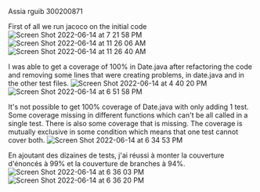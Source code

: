 Assia rguib 300200871

First of all we run jacoco on the initial code
![Screen Shot 2022-06-14 at 7 21 58 PM](https://user-images.githubusercontent.com/71524287/173705123-e6a36560-5d5c-4f9d-8ca1-861ec83c70e8.png)
![Screen Shot 2022-06-14 at 11 26 06 AM](https://user-images.githubusercontent.com/71524287/173705196-3cb51f28-58af-4b1f-ba91-993249557328.png)
![Screen Shot 2022-06-14 at 11 26 40 AM](https://user-images.githubusercontent.com/71524287/173705223-e7fcadaf-75ad-44aa-b855-2027f09e1dc2.png)

I was able to get a coverage of 100% in Date.java after refactoring the code and removing some lines that were creating problems, in date.java and in the other test files.
![Screen Shot 2022-06-14 at 4 40 20 PM](https://user-images.githubusercontent.com/71524287/173706406-6cfeaca0-515a-4587-a378-97aabca8c968.png)
![Screen Shot 2022-06-14 at 6 51 58 PM](https://user-images.githubusercontent.com/71524287/173705452-d64a43a6-b082-4b44-a4dd-10f32f87c1a7.png)

It's not possible to get 100% coverage of Date.java with only adding 1 test. Some coverage missing in different functions which can't be all called in a single test.
There is also some coverage that is missing. The coverage is mutually exclusive in some condition which means that one test cannot cover both.
![Screen Shot 2022-06-14 at 6 34 53 PM](https://user-images.githubusercontent.com/71524287/173706124-fc9901bd-37ce-494f-a9ff-2b053f5b889d.png)


En ajoutant des dizaines de tests, j'ai réussi à monter la couverture d'énoncés à 99% et la couverture de branches à 94%.
![Screen Shot 2022-06-14 at 6 36 03 PM](https://user-images.githubusercontent.com/71524287/173706061-4c6418aa-84cd-4cef-bff4-0470a5ceb17b.png)
![Screen Shot 2022-06-14 at 6 36 20 PM](https://user-images.githubusercontent.com/71524287/173706135-ff43f134-b4ef-4c75-a2d6-8983bbc284d5.png)

